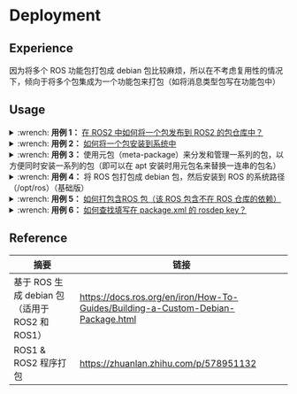 # Deployment

## Experience

因为将多个 ROS 功能包打包成 debian 包比较麻烦，所以在不考虑复用性的情况下，倾向于将多个包集成为一个功能包来打包（如将消息类型包写在功能包中）

## Usage

<details>
    <summary>:wrench: <b>用例 1：</b>
        <a href="https://docs.ros.org/en/iron/How-To-Guides/Releasing/Releasing-a-Package.html#">在 ROS2 中如何将一个包发布到 ROS2 的包仓库中？</a>
    </summary>
</details>

<details>
    <summary>:wrench: <b>用例 2：</b>
        <a href="https://answers.ros.org/question/226581/deploying-a-catkin-package/">如何将一个包安装到系统中</a>
    </summary>
</details>

<details>
    <summary>:wrench: <b>用例 3：</b>
      使用元包（meta-package）来分发和管理一系列的包，以方便同时安装一系列的包（即可以在 apt 安装时用元包名来替换一连串的包名）
    </summary>

```bash
$ packages_name="ros-${ROS_DISTRO}-velodyne-driver ros-${ROS_DISTRO}-velodyne-laserscan ros-${ROS_DISTRO}-velodyne-msgs ros-${ROS_DISTRO}-velodyne-pointcloud"
$ meta_packages_name="ros-${ROS_DISTRO}-velodyne"
# 安装元包
$ sudo apt install meta_packages_name
# 等价于安装元包管理的一系列包
$ sudo apt install packages_name

# 创建 meta 包
$ catkin_create_pkg <MY_META_PACKAGE> --meta
```

具体使用方法可参考 [Here](http://wiki.ros.org/catkin/package.xml#Metapackages)，只是需要添加一些代码块到 `CMakeLists.txt` 和 `package.xml` 文件

</details>

<details>
    <summary>:wrench: <b>用例 4：</b>
        将 ROS 包打包成 debian 包，然后安装到 ROS 的系统路径（/opt/ros）（基础版）
    </summary>

步骤 1：安装依赖

```bash
# 安装相关
$ sudo apt install python3-bloom python3-rosdep fakeroot debhelper dh-python

# 如果以前没有初始化过 rosdep
$ sudo rosdep init

# 更新 rosdep
$ rosdep update
```

步骤 2：修改 CMakeLists.txt

<!-- tabs:start -->

#### **[ROS2](https://docs.ros.org/en/foxy/How-To-Guides/Developing-a-ROS-2-Package.html)**

#### **ROS1**

```cmake
# 如果需要打包 C++ 目标文件
install(TARGETS 目标文件名
  ARCHIVE DESTINATION ${CATKIN_PACKAGE_LIB_DESTINATION}
  LIBRARY DESTINATION ${CATKIN_PACKAGE_LIB_DESTINATION}
  RUNTIME DESTINATION ${CATKIN_GLOBAL_BIN_DESTINATION}
)

# 如果需要打包 Python 脚本
catkin_install_python(PROGRAMS scripts/<脚本名>
  DESTINATION ${CATKIN_PACKAGE_BIN_DESTINATION}	 # 安装到 /opt/ros/lib/包名/bin
  # DESTINATION ${CATKIN_GLOBAL_BIN_DESTINATION} # 安装到 /opt/ros/版本号/bin
)
```

<!-- tabs:end -->


步骤 3：打包

```bash
$ cd <含 package.xml 的目录>

# 生成 deb 配置文件
# 等价于：bloom-generate rosdebian --os-name ubuntu --os-version $(lsb_release -cs) --ros-distro $ROS_DISTRO .
$ bloom-generate rosdebian 

# 进行编译和将产物和 deb 配置文件打包，最后在上层目录生成 deb 文件
$ fakeroot debian/rules binary
```

</details>

<details>
    <summary>:wrench: <b>用例 5：</b>
        <a href="https://answers.ros.org/question/280213/generate-deb-from-dependent-res-package-locally/">如何打包含ROS 包（该 ROS 包含不在 ROS 仓库的依赖）</a>
    </summary>

参考 [4. 功能包相互依赖关系解决](https://zhuanlan.zhihu.com/p/578951132)

</details>

<details>
    <summary>:wrench: <b>用例 6：</b>
        <a href="https://github.com/ros/rosdistro/blob/master/rosdep/base.yaml">如何查找填写在 package.xml 的 rosdep key？</a>
    </summary>
基于 https://github.com/ros/rosdistro/blob/master/rosdep/base.yaml 中的信息，将对应的 key 填写到 package.xml 中

| rosdep key    | Ubuntu        |
|---------------|---------------|
| eigen         | libeigen3-dev |
| libopencv-dev | libopencv-dev |

</details>

## Reference

| 摘要                                  | 链接                                                                               |
|-------------------------------------|----------------------------------------------------------------------------------|
| 基于 ROS 生成 debian 包（适用于 ROS2 和 ROS1） | https://docs.ros.org/en/iron/How-To-Guides/Building-a-Custom-Debian-Package.html |
| ROS1 & ROS2 程序打包                    | https://zhuanlan.zhihu.com/p/578951132                                           |

